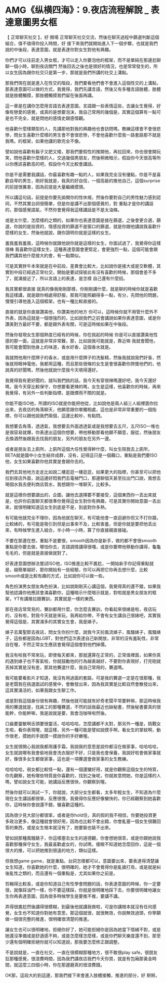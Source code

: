 # AMG《纵横四海》：9.夜店流程解說 _ 表達意圖男女框

【 正常聊天社交 】，好 開場 正常聊天社交交流，然後在聊天過程中篩選判斷這個組合，值不值得你投入時間，好 接下來我們就開始進入下一個步驟，也就是我們說的中後段，表達意圖，就是表達你對女生對他有興趣。

你們才可以往前走入男女框，才可以走入你要泡他的框架，而不是單純在那邊尬聊聊一個小時，聊到夜店關門 然後回去之後也是很好的情況，也是常常發生的，所以女生因為跟你社交只是第一步，那就是我們所講的社交上溝點。

那我們現在就是進入在性交的階段，我們要看他們會不會進入這個性交的上溝點，那表達意圖可以做的方式，我覺得，我們先講言語，然後又有多種言語肢體，肢體就是肢體觸摸，那肢體觸摸我們留在後面再講。

這一章是在講你怎麼用言語去表達意圖，言語跟一些表情這些，去讓女生覺得，好像有戀愛的感覺，或真的是想要泡沫，我自己常用的幾個是，其實這個算有一點可是也不完全，就是問他的感情史跟感情觀。

他喜歡什麼樣類型的人，先講那他對我的興趣他也會訪問嗎，教練這樣會不會很悲慘，問女生喜歡什麼樣的男生會不會很悲慘，不會他喜歡什麼我一路套路那不就是我嗎，的框架，如果他講的歌完全不像。

譬如說他喜歡有鬍子又肥又矮，那我們要假性的推開他，再拉回來，你也很會開玩笑，問他喜歡什麼樣的人，交過幾個男朋友，然後稍微暗示，假設你今天很高等所以你應該喜歡高的吧，假設你今天比較會講話。

你是不是需要我講話，你最喜歡有趣一點的人，如果我完全沒有優點，你是不是喜歡自卑的男生，剛好我就是，我真的好自信，一個高級的推他自己，這個surprise的前提很厲害，因為前提是大量繼續摸頭。

所以講這句話，前提是你要先拋開你的性休規，然後你要對自己的男性魅力感到認同，不然其實台詞很簡單，但是你是講不出那個感覺的，對 重點才是你的講話的，那個感覺語氣，不然你會覺得我這樣講話是不是太油條。

或是太什麼，怎麼樣的之類的，如果你也表達意圖是接在篩選，之後會更合適，篩選，你說的是投資的，情感投資的篩選不是窗口的篩選，就是你跟他講說我喜歡什麼樣的女生，然後他就說，跟你證明你就是這樣的女生。

羞我羞我羞我，這時候你就跟他說你就是這樣的女生，你面試過了，我覺得你這樣很棒 我喜歡你這樣女生，這種表達意圖會更堅定，會更強烈一點，這個可能會跟我們講其他什麼接大約會，有一點類似。

可是其實胖牛本來就是在中前段，差異會比較大，比如說你是接大或是交軟體，其實到中段已經過正常社交，開始是要試探彼此有沒有喜歡的時候，那個會差不多了，就滿接近了，所以言語上的表達，是怎樣 自己還有什麼招。

我其實都很直接 就真的像我剛剛那樣，你剛剛講什麼，就是聊的時候你就是喜歡我這樣講，就是跟你相處得舒服，那我可能照顧得多一點，有分，先問他的問題，慢慢引導他進入這個框架，也有一種比較直接的。

直接的就是你直接讚美他，你讚美他的地方 你可以，這時候你就不用管什麼外不外表，因為這就是一個很強烈的，比如說我們之前會講說如果你表達意圖，或是你讚美對方最好不要，都是跟外表有關，可是這時候如果在中後段。

然後你發現女生那個熱度已經有的時候，你在挑起的時候 你是可以直接讚美他性感的那一面，這就是非常非常難，那，比如說我可能就是，靠近嘛 我就會聞他，我可能會聞到他身上的味道，香水好香，這個香水就是。

我就問他用什麼牌子的香水，或是用什麼牌子的洗髮精，然後我就說我們好香，然後就用眼神電他，我都用這種，而且那些很條的女生是會很喜歡你誇獎他們的，他說真的好聞嗎，然後他就說什麼我今天噴得還好。

我覺得我有更好聞的，就叫我們挑的話，我今天有穿很辣嗎還好吧，我今天還好嗎，我今天穿比較保守，你想要看更辣的嗎，女生是這樣，他喜歡你的時候，再來我覺得，有另外一些判斷指標，是跟煙雨不關的就是。

你能不能ISO他，所謂的ISO就是你能把他從，比如說他是兩人組三人組裡面你拉出來，去夜店的角落聊天，他願意跟你單獨相處，這也是非常非常重要的一個指標，你可以跟他說我們兩個，這邊比較吵，有點悶。

我想要去角落，透透氣，我想要去外面透透氣或是我想要去五尺，五尺ISO一堆也是很容易就爆，你表達出這個你想要，帶他移動那看他願不願意，服從，然後朋友去換酒然後跟我去找我的朋友，另外的朋友在另外一邊。

或者是朋友去上廁所，上廁所這個大任性覺得幹什麼，叫女生陪我去上廁所，BETA就是國中小女生結伴成群，沒有，記得這只是一個藉口，重點是我們要ISO他，女生如果喜歡你他其實是會跟你去的。

我們去其他地方走走比如說二樓逛逛一樓逛逛，如果更大的指標，你甚至可以把他拉到夜店外面，說這邊好悶我們去電梯門口，那邊聊個天甚至拉出門口說，我想去喝個水我去便利商店買水，我想跟你一堆聊天，比較多。

就是這樣你想要讀出的，企圖，讓他去選擇要不要接受，這個東西你一丟出來就是，也許你前面聊天都很準你覺得這女生對你有興趣，可是其實你開始意圖一丟出來，就很明確知道這女生到底是不是，到底對你多熱。

有可能他就完全不理你，因為他就在聊天，有可能他會一直迴避你但又不打你牆，比較婊的，有可能是吸引到但是出事來不及，比較害羞，但是你就是要把他丟出來，有時候學生進入組合，半小時一小時，算了你直接親直接碰。

不要在那邊在想，重點不是要很，smooth因為你是新手，做的都不會很smooth重點是你要去做，哪怕你去，言語調情講得很嘎，或是你要帶他移動你講得，龜龜毛毛的，但是就是直接做就對了。

好表達意圖想辦法嘗試ISO他，ISO推進比較不尷尬，一開始新手你記得重點就是，越簡單越好，那你開始有一些經驗，你可以再把它你再去想什麼，比較smooth或是比較有趣的方式，比如說你可以做一些。

角色扮演男女朋友角色扮演，比如說剛剛天心講這個，我覺得真的還不錯，如果我幫他認識你他應該會滿喜歡你，這種暗示什麼暗示就是，對啦就是男女朋友的框架，YT有講推拉跟賽訓，其實就是一樣的東西。

那在夜店常常見的，賽訓都用什麼，你怎麼去賽訓，你看起來很婊是啦，夜店玩的，沒有啦，對我今天就是來玩，我再給你帶，不會有女生講自己很婊吧，其實我覺得這個是，其實滿多的其實女生會，我是婊子。

婊子去萬聖節去夜店，問女生你扮什麼，說我今天扮風流婊子，風騷婊子，風騷婊子，這些都是因為LGBT，對他們這次表達自己新開放，非常的沒有羞恥性，非常自在喔，不然正常女生應該會覺得這個會對他們掉價。

我沒有啦我不常來玩，即使每天都來，那就還算在正常的，正常值裡面，如果你真的遇到婊子也不客氣啦，你就鼓勵他的行為越表越好，不要對你表現好，打完砲就丟掉其實是沒有差，那其他賽選什麼，我自己常用的，賽選嗎。

我可能要看影片才知道，我沒有用過面的套路，可是我的賽選一定是在很那種，我是老闆我在挑選面試的感覺中，會散發出來，因為我其實是比較自然會散發出來，這其實滿活的，如果我跟女生聊工作。

或是對我這個身份很有興趣，然後他就可能就有好奇老闆平常要幹嘛，那這時候我用的賽選就是，找員工的那種賽選，不然的話我最近也缺秘書，然後秘書要真的很能幹，你能幹嘛，我是說就是要，我會泡咖啡啦然後。

口齒要靈敏啊舌頭要很靈活，哈哈哈哈，怎麼講都不太對，那另外一種是，挑戰女生啦，看你表現喔，就這樣，另外一種可能是譬如說摸手啊，看女生的掌紋啊，動作很老，摸她的手就摸一摸說你的手好嫩喔。

女生就很開心我說我都用護手霜，我說我的意思是說你都沒在做家事，哈哈哈哈，女生就說哪有我會偷地我會洗衣服好不好，只是我也會保養，我說好啦會做家事就好，像很多女生都做家事，這也是一項賽選會做家事的女生教練。

哈哈哈哈，弱女都比較怪一點，還有一個還蠻好用，就是你觀察這個女生的特質，你先觀察，她有哪些特質是你喜歡的，找到之後呢，你就故意問她，你是這樣的人嗎，譬如說女生可能，她講話反應很快，你觀察到喔。

然後你就可以測試一下，你就說，大部分女生都看，太多年輕女生，不知道為什麼現在女生講話都很笨，反應很慢，我覺得你反應好像蠻快的，你已經觀察到她喜歡你，這時候你會說還不錯，蠻喜歡這種的。

因為很少見大部分都很笨，或者是你hold住，真的假的我不相信，你要她投資更多政治更多，像這種就會很好用，因為也比較不會出錯，你會亂塞一個女生很難回答的東西，或是女生根本就沒有了，她要裝也裝不出來。

譬如說那種風騷錶子，你這樣塞去女生的道德觀，你會想她很乖，或是你跟她說我喜歡那種保守女生，我最喜歡處女的，你試嗎，傻眼不知道她怎麼回你，這是一個很大的推，可以把她推到很遠的地方，類似這樣。

但我想game game，就是重點，台詞怎樣都可以，意圖要出來，要表達得清楚讓女生知道，你喜歡她的什麼，很明確的，她才不會覺得你是亂搶打鳥，或是就是糾後亂性之類的，而且還有一個重點是，尤其如果你之前是。

剪輯得比較長，或是你知道自己有性學會問題的話，你表達意圖的時候，你一定要很，就像踩油門一樣，你不要這樣踩，你就是很明確地踩下去，你要很明確地讓女生你再表達意圖，因為很多時候學生是要推不推，要講不講。

弄得很尷尬然後講得很模糊，到最後他就講我做啦，可是你講根本就沒有任何感覺，女生也不知道你對她有意思，那這個就很，就很無效，你說無效過頭，你寧願做一個很完整的推進，很明確很清楚的推進。

讓女生也可以很明確地，拒絕你好了，她可能拒絕你是因為她當下情緒不對，或是她還沒準備或是舒適感不夠，或是怎麼樣怎麼樣，或是你們聊天樂度還不到，那至少還有個明確拒絕你就可以知道說，那我要怎麼修正跟調整。

不是說就是，一直在社交，一直在很模糊那種地方，很不敢很play safe，很朋友狂那種感覺，很浪費時間，因為我們講夜店我們今天你買，就是有包廂那黃金時間，就這麼三四個小時，你在那邊磨真的很浪費錢。

OK那，這段大約到這邊，那我們接下來會進入肢體接觸，推進的部分，好 掰掰。